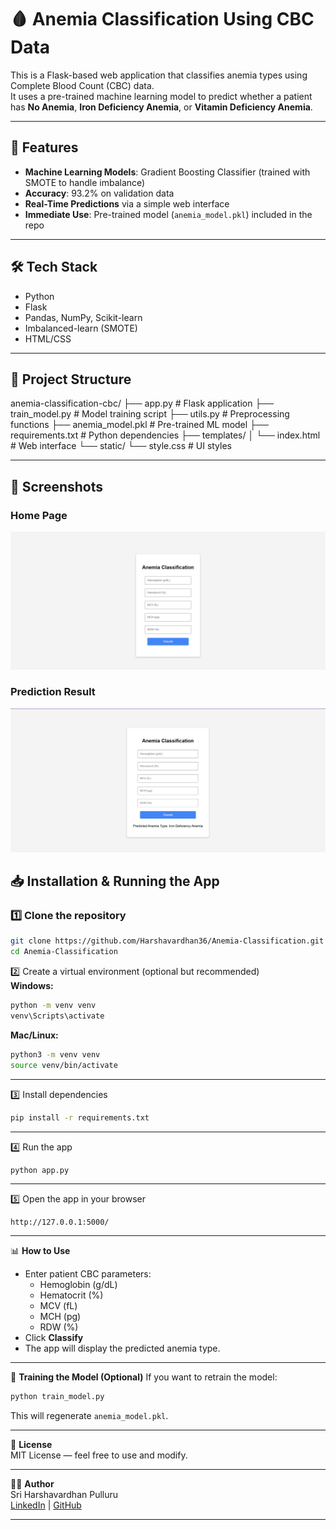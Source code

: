 # 🩸 Anemia Classification Using CBC Data

This is a Flask-based web application that classifies anemia types using Complete Blood Count (CBC) data.  
It uses a pre-trained machine learning model to predict whether a patient has **No Anemia**, **Iron Deficiency Anemia**, or **Vitamin Deficiency Anemia**.

---

## 🚀 Features
- **Machine Learning Models**: Gradient Boosting Classifier (trained with SMOTE to handle imbalance)
- **Accuracy**: 93.2% on validation data
- **Real-Time Predictions** via a simple web interface
- **Immediate Use**: Pre-trained model (`anemia_model.pkl`) included in the repo

---

## 🛠 Tech Stack
- Python
- Flask
- Pandas, NumPy, Scikit-learn
- Imbalanced-learn (SMOTE)
- HTML/CSS

---

## 📂 Project Structure
anemia-classification-cbc/
├── app.py # Flask application
├── train_model.py # Model training script
├── utils.py # Preprocessing functions
├── anemia_model.pkl # Pre-trained ML model
├── requirements.txt # Python dependencies
├── templates/
│ └── index.html # Web interface
└── static/
└── style.css # UI styles

---
## 📸 Screenshots

### Home Page
![Homepage](screenshots/SS1.png)

### Prediction Result
![Result](screenshots/SS2.png)


## 📥 Installation & Running the App

### 1️⃣ Clone the repository
```bash
git clone https://github.com/Harshavardhan36/Anemia-Classification.git
cd Anemia-Classification
```

2️⃣ Create a virtual environment (optional but recommended)  
**Windows:**
```bash
python -m venv venv
venv\Scripts\activate
```

**Mac/Linux:**
```bash
python3 -m venv venv
source venv/bin/activate
```

---

3️⃣ Install dependencies
```bash
pip install -r requirements.txt
```

---

4️⃣ Run the app
```bash
python app.py
```

---

5️⃣ Open the app in your browser
```
http://127.0.0.1:5000/
```

---

📊 **How to Use**
- Enter patient CBC parameters:  
  - Hemoglobin (g/dL)  
  - Hematocrit (%)  
  - MCV (fL)  
  - MCH (pg)  
  - RDW (%)  
- Click **Classify**  
- The app will display the predicted anemia type.

---

🧪 **Training the Model (Optional)**
If you want to retrain the model:
```bash
python train_model.py
```
This will regenerate `anemia_model.pkl`.

---

📜 **License**  
MIT License — feel free to use and modify.

---

👨‍💻 **Author**  
Sri Harshavardhan Pulluru  
[LinkedIn](https://www.linkedin.com/in/harshavardhan3636/) | [GitHub](https://github.com/Harshavardhan36)

---

